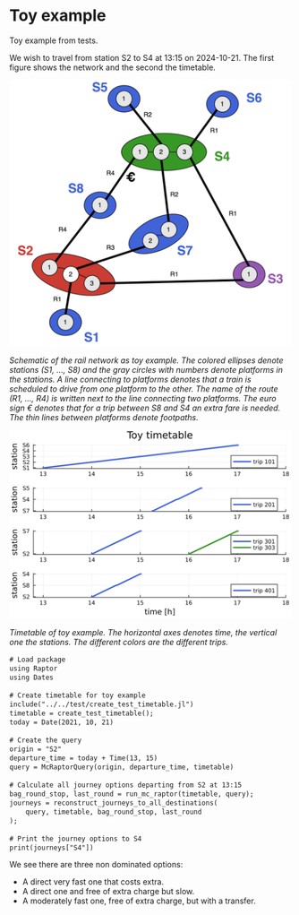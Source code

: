 # Toy example

Toy example from tests.

We wish to travel from station S2 to S4 at 13:15 on 2024-10-21. 
The first figure shows the network and the second the timetable.

![Toy_example](./toy_example.drawio.svg)

*Schematic of the rail network as toy example. The colored ellipses denote stations (S1, ..., S8) and the gray circles with numbers denote platforms in the stations. 
A line connecting to platforms denotes that a train is scheduled to drive from one platform to the other. 
The name of the route (R1, ..., R4) is written next to the line connecting two platforms. 
The euro sign € denotes that for a trip between S8 and S4 an extra fare is needed. 
The thin lines between platforms denote footpaths.*

![Toy_example](./toytimetable.svg)

*Timetable of toy example. The horizontal axes denotes time, the vertical one the stations. The different colors are the different trips.*

```@example
# Load package
using Raptor
using Dates

# Create timetable for toy example
include("../../test/create_test_timetable.jl")
timetable = create_test_timetable();
today = Date(2021, 10, 21)

# Create the query
origin = "S2"
departure_time = today + Time(13, 15)
query = McRaptorQuery(origin, departure_time, timetable)

# Calculate all journey options departing from S2 at 13:15
bag_round_stop, last_round = run_mc_raptor(timetable, query);
journeys = reconstruct_journeys_to_all_destinations(
    query, timetable, bag_round_stop, last_round
);

# Print the journey options to S4
print(journeys["S4"])
```

We see there are three non dominated options:
- A direct very fast one that costs extra.
- A direct one and free of extra charge but slow.
- A moderately fast one, free of extra charge, but with a transfer.
